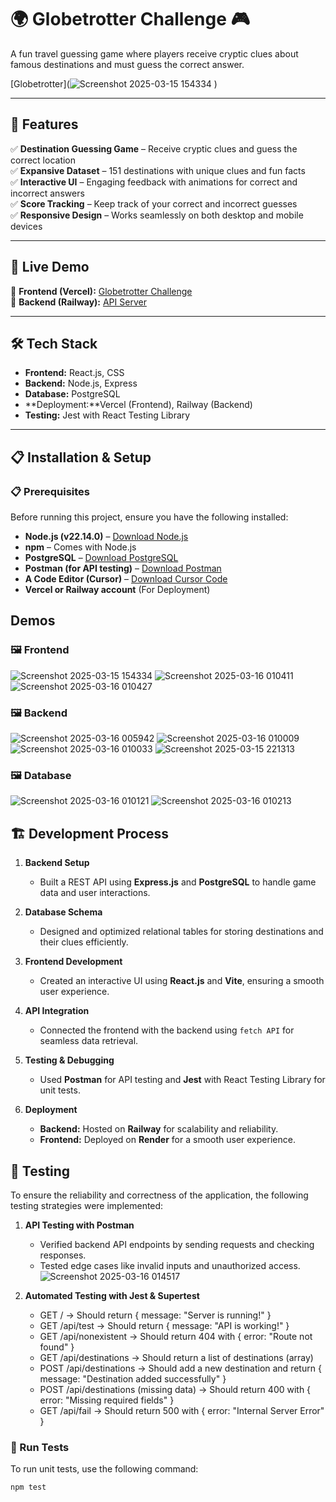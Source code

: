 # 🌍 **Globetrotter Challenge** 🎮  

A fun travel guessing game where players receive cryptic clues about famous destinations and must guess the correct answer.  

[Globetrotter](![Screenshot 2025-03-15 154334](https://github.com/user-attachments/assets/2abec7a2-7040-4f2f-9d28-ca89efac9483)
)  

---

## 🌟 **Features**  

✅ **Destination Guessing Game** – Receive cryptic clues and guess the correct location  
✅ **Expansive Dataset** – 151 destinations with unique clues and fun facts  
✅ **Interactive UI** – Engaging feedback with animations for correct and incorrect answers  
✅ **Score Tracking** – Keep track of your correct and incorrect guesses  
✅ **Responsive Design** – Works seamlessly on both desktop and mobile devices  

---

## 🚀 **Live Demo**  

🔗 **Frontend (Vercel):** [Globetrotter Challenge](https://fullstack-gaming-web-app.vercel.app/)  
🔗 **Backend (Railway):** [API Server](https://fullstack-gaming-web-app-production.up.railway.app/)  

---
 

## 🛠️ **Tech Stack**  

- **Frontend:** React.js, CSS  
- **Backend:** Node.js, Express  
- **Database:** PostgreSQL  
- **Deployment:**Vercel (Frontend), Railway (Backend)  
- **Testing:** Jest with React Testing Library  

---

## 📋 **Installation & Setup**  

### 📋 Prerequisites  

Before running this project, ensure you have the following installed:  

- **Node.js (v22.14.0)** – [Download Node.js](https://nodejs.org/)  
- **npm** – Comes with Node.js  
- **PostgreSQL** – [Download PostgreSQL](https://www.postgresql.org/download/)  
- **Postman (for API testing)** – [Download Postman](https://www.postman.com/downloads/)  
- **A Code Editor (Cursor)** – [Download Cursor Code](https://cursor.sh/)  
- **Vercel or Railway account** (For Deployment)  

 
## **Demos**  

### **🖼️ Frontend**
![Screenshot 2025-03-15 154334](https://github.com/user-attachments/assets/c88982fc-375e-47e5-9768-13a9ef404612)
![Screenshot 2025-03-16 010411](https://github.com/user-attachments/assets/cfc20ff6-c8bb-4aec-982c-ef159fea2da3)
![Screenshot 2025-03-16 010427](https://github.com/user-attachments/assets/d25fc10e-7975-40d6-9c6a-21b45ead5a83)

### **🖼️ Backend**
![Screenshot 2025-03-16 005942](https://github.com/user-attachments/assets/88f73baa-b28f-4dee-9649-d7bc596a9cb1)
![Screenshot 2025-03-16 010009](https://github.com/user-attachments/assets/0a8fdbf1-2e28-43ec-947b-bc0a3685bcf4)
![Screenshot 2025-03-16 010033](https://github.com/user-attachments/assets/568441a8-7867-44f8-ba31-af2f11960467)
![Screenshot 2025-03-15 221313](https://github.com/user-attachments/assets/d6181f83-2527-44e8-a9fa-c0cce48d7159)

### **🖼️ Database**
![Screenshot 2025-03-16 010121](https://github.com/user-attachments/assets/76f5dd5e-80c8-4ef5-96c1-5cc0d2f2bf4a)
![Screenshot 2025-03-16 010213](https://github.com/user-attachments/assets/d3c0accf-d6e0-44b6-84fe-d77fdae9e13b)

## 🏗️ Development Process  

1. **Backend Setup**  
   - Built a REST API using **Express.js** and **PostgreSQL** to handle game data and user interactions.  

2. **Database Schema**  
   - Designed and optimized relational tables for storing destinations and their clues efficiently.  

3. **Frontend Development**  
   - Created an interactive UI using **React.js** and **Vite**, ensuring a smooth user experience.  

4. **API Integration**  
   - Connected the frontend with the backend using `fetch API` for seamless data retrieval.  

5. **Testing & Debugging**  
   - Used **Postman** for API testing and **Jest** with React Testing Library for unit tests.  

6. **Deployment**  
   - **Backend:** Hosted on **Railway** for scalability and reliability.  
   - **Frontend:** Deployed on **Render** for a smooth user experience.  
## 🧪 Testing  

To ensure the reliability and correctness of the application, the following testing strategies were implemented:  

1. **API Testing with Postman**  
   - Verified backend API endpoints by sending requests and checking responses.  
   - Tested edge cases like invalid inputs and unauthorized access.  
![Screenshot 2025-03-16 014517](https://github.com/user-attachments/assets/29f3e886-e769-4c3b-ae43-98e59878c8fa)

2. **Automated Testing with Jest & Supertest**  
   - GET / → Should return { message: "Server is running!" }
   - GET /api/test → Should return { message: "API is working!" } 
   - GET /api/nonexistent → Should return 404 with { error: "Route not found" }  
   - GET /api/destinations → Should return a list of destinations (array) 
   - POST /api/destinations → Should add a new destination and return { message: "Destination added successfully" }
   - POST /api/destinations (missing data) → Should return 400 with { error: "Missing required fields" }
   - GET /api/fail → Should return 500 with { error: "Internal Server Error" }
  

### 🏃 Run Tests  

To run unit tests, use the following command:  

```bash
npm test



